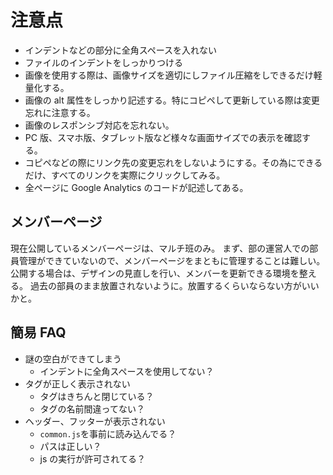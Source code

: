 # 注意点

-   インデントなどの部分に全角スペースを入れない
-   ファイルのインデントをしっかりつける
-   画像を使用する際は、画像サイズを適切にしファイル圧縮をしできるだけ軽量化する。
-   画像の alt 属性をしっかり記述する。特にコピペして更新している際は変更忘れに注意する。
-   画像のレスポンシブ対応を忘れない。
-   PC 版、スマホ版、タブレット版など様々な画面サイズでの表示を確認する。
-   コピペなどの際にリンク先の変更忘れをしないようにする。その為にできるだけ、すべてのリンクを実際にクリックしてみる。
-   全ページに Google Analytics のコードが記述してある。

## メンバーページ

現在公開しているメンバーページは、マルチ班のみ。
まず、部の運営人での部員管理ができていないので、メンバーページをまともに管理することは難しい。
公開する場合は、デザインの見直しを行い、メンバーを更新できる環境を整える。
過去の部員のまま放置されないように。放置するくらいならない方がいいかと。

## 簡易 FAQ

-   謎の空白ができてしまう
    -   インデントに全角スペースを使用してない？
-   タグが正しく表示されない
    -   タグはきちんと閉じている？
    -   タグの名前間違ってない？
-   ヘッダー、フッターが表示されない
    -   `common.js`を事前に読み込んでる？
    -   パスは正しい？
    -   js の実行が許可されてる？
